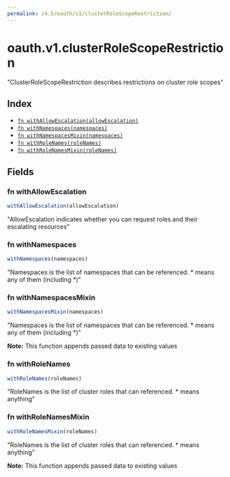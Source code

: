 ```yaml
---
permalink: /4.5/oauth/v1/clusterRoleScopeRestriction/
---
```


# oauth.v1.clusterRoleScopeRestriction

"ClusterRoleScopeRestriction describes restrictions on cluster role scopes"

## Index

* [`fn withAllowEscalation(allowEscalation)`](#fn-withallowescalation)
* [`fn withNamespaces(namespaces)`](#fn-withnamespaces)
* [`fn withNamespacesMixin(namespaces)`](#fn-withnamespacesmixin)
* [`fn withRoleNames(roleNames)`](#fn-withrolenames)
* [`fn withRoleNamesMixin(roleNames)`](#fn-withrolenamesmixin)

## Fields

### fn withAllowEscalation

```ts
withAllowEscalation(allowEscalation)
```

"AllowEscalation indicates whether you can request roles and their escalating resources"

### fn withNamespaces

```ts
withNamespaces(namespaces)
```

"Namespaces is the list of namespaces that can be referenced.  * means any of them (including *)"

### fn withNamespacesMixin

```ts
withNamespacesMixin(namespaces)
```

"Namespaces is the list of namespaces that can be referenced.  * means any of them (including *)"

**Note:** This function appends passed data to existing values

### fn withRoleNames

```ts
withRoleNames(roleNames)
```

"RoleNames is the list of cluster roles that can referenced.  * means anything"

### fn withRoleNamesMixin

```ts
withRoleNamesMixin(roleNames)
```

"RoleNames is the list of cluster roles that can referenced.  * means anything"

**Note:** This function appends passed data to existing values
